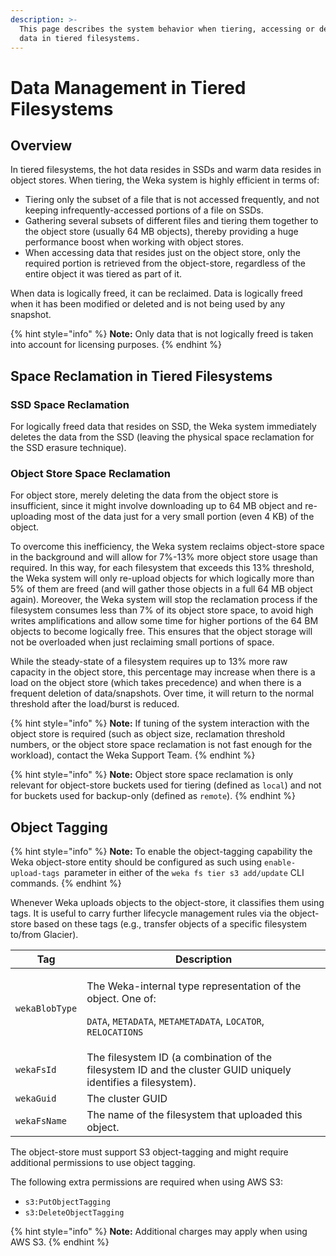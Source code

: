 ```yaml
---
description: >-
  This page describes the system behavior when tiering, accessing or deleting
  data in tiered filesystems.
---
```


# Data Management in Tiered Filesystems

## Overview

In tiered filesystems, the hot data resides in SSDs and warm data resides in object stores. When tiering, the Weka system is highly efficient in terms of:

* Tiering only the subset of a file that is not accessed frequently, and not keeping infrequently-accessed portions of a file on SSDs.
* Gathering several subsets of different files and tiering them together to the object store (usually 64 MB objects), thereby providing a huge performance boost when working with object stores.
* When accessing data that resides just on the object store, only the required portion is retrieved from the object-store, regardless of the entire object it was tiered as part of it.

When data is logically freed, it can be reclaimed. Data is logically freed when it has been modified or deleted and is not being used by any snapshot.

{% hint style="info" %}
**Note:** Only data that is not logically freed is taken into account for licensing purposes.
{% endhint %}

## Space Reclamation in Tiered Filesystems

### SSD Space Reclamation

For logically freed data that resides on SSD, the Weka system immediately deletes the data from the SSD (leaving the physical space reclamation for the SSD erasure technique).

### Object Store Space Reclamation

For object store, merely deleting the data from the object store is insufficient, since it might involve downloading up to 64 MB object and re-uploading most of the data just for a very small portion (even 4 KB) of the object.

To overcome this inefficiency, the Weka system reclaims object-store space in the background and will allow for 7%-13% more object store usage than required. In this way, for each filesystem that exceeds this 13% threshold, the Weka system will only re-upload objects for which logically more than 5% of them are freed (and will gather those objects in a full 64 MB object again). Moreover, the Weka system will stop the reclamation process if the filesystem consumes less than 7% of its object store space, to avoid high writes amplifications and allow some time for higher portions of the 64 BM objects to become logically free. This ensures that the object storage will not be overloaded when just reclaiming small portions of space.

While the steady-state of a filesystem requires up to 13% more raw capacity in the object store, this percentage may increase when there is a load on the object store (which takes precedence) and when there is a frequent deletion of data/snapshots. Over time, it will return to the normal threshold after the load/burst is reduced.

{% hint style="info" %}
**Note:** If tuning of the system interaction with the object store is required (such as object size, reclamation threshold numbers, or the object store space reclamation is not fast enough for the workload), contact the Weka Support Team.
{% endhint %}

{% hint style="info" %}
**Note:** Object store space reclamation is only relevant for object-store buckets used for tiering (defined as `local`) and not for buckets used for backup-only (defined as `remote`).
{% endhint %}

## Object Tagging

{% hint style="info" %}
**Note:** To enable the object-tagging capability the Weka object-store entity should be configured as such using `enable-upload-tags `parameter in either of the `weka fs tier s3 add/update` CLI commands.
{% endhint %}

Whenever Weka uploads objects to the object-store, it classifies them using tags. It is useful to carry further lifecycle management rules via the object-store based on these tags (e.g., transfer objects of a specific filesystem to/from Glacier).

| **Tag**        | **Description**                                                                                                                                                                                 |
| -------------- | ----------------------------------------------------------------------------------------------------------------------------------------------------------------------------------------------- |
| `wekaBlobType` | <p>The Weka-internal type representation of the object. One of:  </p><p><code>DATA</code>, <code>METADATA</code>, <code>METAMETADATA</code>, <code>LOCATOR</code>, <code>RELOCATIONS</code></p> |
| `wekaFsId`     | The filesystem ID (a combination of the filesystem ID and the cluster GUID uniquely identifies a filesystem).                                                                                   |
| `wekaGuid`     | The cluster GUID                                                                                                                                                                                |
| `wekaFsName`   | The name of the filesystem that uploaded this object.                                                                                                                                           |

The object-store must support S3 object-tagging and might require additional permissions to use object tagging.

The following extra permissions are required when using AWS S3:

* `s3:PutObjectTagging`&#x20;
* `s3:DeleteObjectTagging`

{% hint style="info" %}
**Note:** Additional charges may apply when using AWS S3.
{% endhint %}
